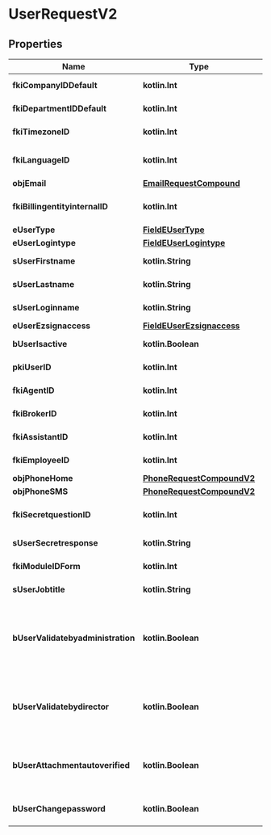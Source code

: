 
# UserRequestV2

## Properties
| Name | Type | Description | Notes |
| ------------ | ------------- | ------------- | ------------- |
| **fkiCompanyIDDefault** | **kotlin.Int** | The unique ID of the Company |  |
| **fkiDepartmentIDDefault** | **kotlin.Int** | The unique ID of the Department |  |
| **fkiTimezoneID** | **kotlin.Int** | The unique ID of the Timezone |  |
| **fkiLanguageID** | **kotlin.Int** | The unique ID of the Language.  Valid values:  |Value|Description| |-|-| |1|French| |2|English| |  |
| **objEmail** | [**EmailRequestCompound**](EmailRequestCompound.md) |  |  |
| **fkiBillingentityinternalID** | **kotlin.Int** | The unique ID of the Billingentityinternal. |  |
| **eUserType** | [**FieldEUserType**](FieldEUserType.md) |  |  |
| **eUserLogintype** | [**FieldEUserLogintype**](FieldEUserLogintype.md) |  |  |
| **sUserFirstname** | **kotlin.String** | The first name of the user |  |
| **sUserLastname** | **kotlin.String** | The last name of the user |  |
| **sUserLoginname** | **kotlin.String** | The login name of the User. |  |
| **eUserEzsignaccess** | [**FieldEUserEzsignaccess**](FieldEUserEzsignaccess.md) |  |  |
| **bUserIsactive** | **kotlin.Boolean** | Whether the User is active or not |  |
| **pkiUserID** | **kotlin.Int** | The unique ID of the User |  [optional] |
| **fkiAgentID** | **kotlin.Int** | The unique ID of the Agent. |  [optional] |
| **fkiBrokerID** | **kotlin.Int** | The unique ID of the Broker. |  [optional] |
| **fkiAssistantID** | **kotlin.Int** | The unique ID of the Assistant. |  [optional] |
| **fkiEmployeeID** | **kotlin.Int** | The unique ID of the Employee. |  [optional] |
| **objPhoneHome** | [**PhoneRequestCompoundV2**](PhoneRequestCompoundV2.md) |  |  [optional] |
| **objPhoneSMS** | [**PhoneRequestCompoundV2**](PhoneRequestCompoundV2.md) |  |  [optional] |
| **fkiSecretquestionID** | **kotlin.Int** | The unique ID of the Secretquestion.  Valid values:  |Value|Description| |-|-| |1|The name of the hospital in which you were born| |2|The name of your grade school| |3|The last name of your favorite teacher| |4|Your favorite sports team| |5|Your favorite TV show| |6|Your favorite movie| |7|The name of the street on which you grew up| |8|The name of your first employer| |9|Your first car| |10|Your favorite food| |11|The name of your first pet| |12|Favorite musician/band| |13|What instrument you play| |14|Your father&#39;s middle name| |15|Your mother&#39;s maiden name| |16|Name of your eldest child| |17|Your spouse&#39;s middle name| |18|Favorite restaurant| |19|Childhood nickname| |20|Favorite vacation destination| |21|Your boat&#39;s name| |22|Date of Birth (YYYY-MM-DD)| |22|Secret Code| |22|Your reference code| |  [optional] |
| **sUserSecretresponse** | **kotlin.String** | The answer to the Secretquestion |  [optional] |
| **fkiModuleIDForm** | **kotlin.Int** | The unique ID of the Module |  [optional] |
| **sUserJobtitle** | **kotlin.String** | The job title of the user |  [optional] |
| **bUserValidatebyadministration** | **kotlin.Boolean** | Whether if the transactions in which the User is implicated must be validated by administrative personnel or not |  [optional] |
| **bUserValidatebydirector** | **kotlin.Boolean** | Whether if the transactions in which the User is implicated must be validated by a director or not |  [optional] |
| **bUserAttachmentautoverified** | **kotlin.Boolean** | Whether if Attachments uploaded by the User must be validated or not |  [optional] |
| **bUserChangepassword** | **kotlin.Boolean** | Whether if the User is forced to change its password |  [optional] |



